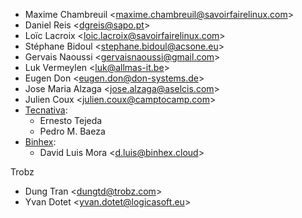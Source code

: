 - Maxime Chambreuil \<<maxime.chambreuil@savoirfairelinux.com>\>
- Daniel Reis \<<dgreis@sapo.pt>\>
- Loïc Lacroix \<<loic.lacroix@savoirfairelinux.com>\>
- Stéphane Bidoul \<<stephane.bidoul@acsone.eu>\>
- Gervais Naoussi \<<gervaisnaoussi@gmail.com>\>
- Luk Vermeylen \<<luk@allmas-it.be>\>
- Eugen Don \<<eugen.don@don-systems.de>\>
- Jose Maria Alzaga \<<jose.alzaga@aselcis.com>\>
- Julien Coux \<<julien.coux@camptocamp.com>\>
- [Tecnativa](https://www.tecnativa.com):
  - Ernesto Tejeda
  - Pedro M. Baeza
- [Binhex](https://binhex.cloud//com):
  - David Luis Mora \<<d.luis@binhex.cloud>\>

Trobz

- Dung Tran \<<dungtd@trobz.com>\>
- Yvan Dotet \<<yvan.dotet@logicasoft.eu>\>
